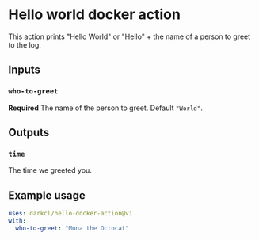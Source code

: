 # Hello world docker action

This action prints "Hello World" or "Hello" + the name of a person to greet to the log.

## Inputs

### `who-to-greet`

**Required** The name of the person to greet. Default `"World"`.

## Outputs

### `time`

The time we greeted you.

## Example usage

```yml
uses: darkcl/hello-docker-action@v1
with:
  who-to-greet: "Mona the Octocat"
```
